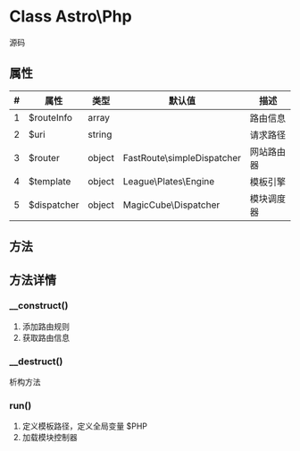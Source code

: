 # Class Astro\Php

源码 



## 属性

| #    | 属性        | 类型   | 默认值                     | 描述       |
| ---- | ----------- | ------ | -------------------------- | -------- |
| 1    | $routeInfo  | array  |                            | 路由信息   |
| 2    | $uri        | string |                            | 请求路径   |
| 3    | $router     | object | FastRoute\simpleDispatcher | 网站路由器 |
| 4    | $template   | object | League\Plates\Engine       | 模板引擎   |
| 5    | $dispatcher | object | MagicCube\Dispatcher       | 模块调度器 |




## 方法



## 方法详情

### __construct()

1. 添加路由规则
2. 获取路由信息



### __destruct()

析构方法



### run()

1. 定义模板路径，定义全局变量 $PHP
2. 加载模块控制器



